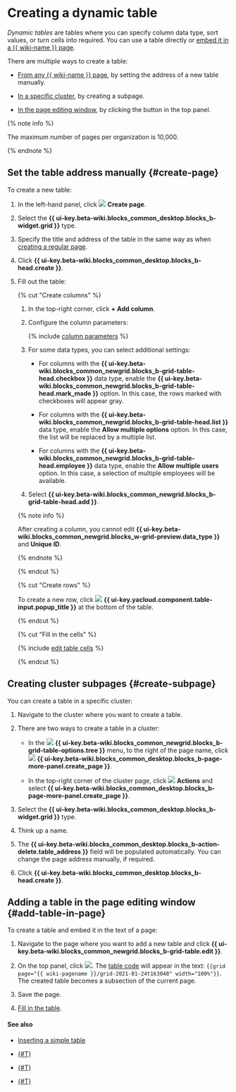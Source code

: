 # Creating a dynamic table

_Dynamic tables_ are tables where you can specify column data type, sort values, or turn cells into required. You can use a table directly or [embed it in a {{ wiki-name }} page](add-grid.md#grid).

There are multiple ways to create a table:

- [From any {{ wiki-name }} page](#create-page), by setting the address of a new table manually.

- [In a specific cluster](#create-subpage), by creating a subpage.

- [In the page editing window](#add-table-in-page), by clicking the button in the top panel.


{% note info %}

The maximum number of pages per organization is 10,000.

{% endnote %}


## Set the table address manually {#create-page}

To create a new table:

1. In the left-hand panel, click ![](../_assets/wiki/svg/create-page.svg) **Create page**.

1. Select the **{{ ui-key.beta-wiki.blocks_common_desktop.blocks_b-widget.grid }}** type.

1. Specify the title and address of the table in the same way as when [creating a regular page](create-page.md).

1. Click **{{ ui-key.beta-wiki.blocks_common_desktop.blocks_b-head.create }}**.

1. Fill out the table:

   {% cut "Create columns" %}

   1. In the top-right corner, click **+** **Add column**.

   1. Configure the column parameters:

      {% include [column parameters](../_includes/column-parameters.md) %}

   1. For some data types, you can select additional settings:

      * For columns with the **{{ ui-key.beta-wiki.blocks_common_newgrid.blocks_b-grid-table-head.checkbox }}** data type, enable the **{{ ui-key.beta-wiki.blocks_common_newgrid.blocks_b-grid-table-head.mark_made }}** option. In this case, the rows marked with checkboxes will appear gray.

      * For columns with the **{{ ui-key.beta-wiki.blocks_common_newgrid.blocks_b-grid-table-head.list }}** data type, enable the **Allow multiple options** option. In this case, the list will be replaced by a multiple list.

      * For columns with the **{{ ui-key.beta-wiki.blocks_common_newgrid.blocks_b-grid-table-head.employee }}** data type, enable the **Allow multiple users** option. In this case, a selection of multiple employees will be available.

   1. Select **{{ ui-key.beta-wiki.blocks_common_newgrid.blocks_b-grid-table-head.add }}**.

   {% note info %}

   After creating a column, you cannot edit **{{ ui-key.beta-wiki.blocks_common_newgrid.blocks_w-grid-preview.data_type }}** and **Unique ID**.

   {% endnote %}


   {% endcut %}

   {% cut "Create rows" %}

   To create a new row, click ![](../_assets/wiki/svg/add.svg) **{{ ui-key.yacloud.component.table-input.popup_title }}** at the bottom of the table.

   {% endcut %}

   {% cut "Fill in the cells" %}

   {% include [edit table cells](../_includes/edit-cells.md) %}

   {% endcut %}

## Creating cluster subpages {#create-subpage}

You can create a table in a specific cluster:

1. Navigate to the cluster where you want to create a table.

1. There are two ways to create a table in a cluster:

   * In the ![](../_assets/wiki/svg/structure-icon.svg) **{{ ui-key.beta-wiki.blocks_common_newgrid.blocks_b-grid-table-options.tree }}** menu, to the right of the page name, click ![](../_assets/wiki/svg/button-add-subpage.svg) **{{ ui-key.beta-wiki.blocks_common_desktop.blocks_b-page-more-panel.create_page }}**.

   * In the top-right corner of the cluster page, click ![](../_assets/wiki/svg/actions-icon.svg) **Actions** and select **{{ ui-key.beta-wiki.blocks_common_desktop.blocks_b-page-more-panel.create_page }}**.

1. Select the **{{ ui-key.beta-wiki.blocks_common_desktop.blocks_b-widget.grid }}** type.

1. Think up a name.

1. The **{{ ui-key.beta-wiki.blocks_common_desktop.blocks_b-action-delete.table_address }}** field will be populated automatically. You can change the page address manually, if required.

1. Click **{{ ui-key.beta-wiki.blocks_common_desktop.blocks_b-head.create }}**.

## Adding a table in the page editing window {#add-table-in-page}

To create a table and embed it in the text of a page:

1. Navigate to the page where you want to add a new table and click **{{ ui-key.beta-wiki.blocks_common_newgrid.blocks_b-grid-table.edit }}**.

1. On the top panel, click ![](../_assets/wiki/add-dynamic-grid.png). The [table code](actions/grid-reference.md) will appear in the text:
   `{{grid page="{{ wiki-pagename }}/grid-2021-01-24t163048" width="100%"}}`.
   The created table becomes a subsection of the current page.

1. Save the page.

1. [Fill in the table](edit-grid-wysiwyg.md).

#### See also

- [Inserting a simple table](add-grid.md#simple-table)

- [{#T}](edit-grid-wysiwyg.md)

- [{#T}](create-page.md)

- [{#T}](delete-page.md)

